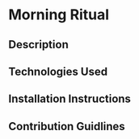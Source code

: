 # Morning Ritual


## Description


## Technologies Used


## Installation Instructions

 
## Contribution Guidlines



